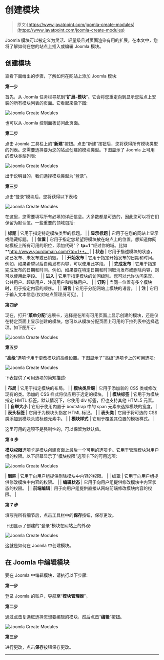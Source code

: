 # 创建模块

> 原文:[https://www.javatpoint.com/joomla-create-modules](https://www.javatpoint.com/joomla-create-modules)

Joomla 模块可以被定义为灵活、轻量级且对页面渲染有用的扩展。在本文中，您将了解如何在您的站点上插入或编辑 Joomla 模块。

## 创建模块

查看下面给出的步骤，了解如何在网站上添加 Joomla 模块:

**第一步**

首先，从 Joomla 任务栏导航到“**扩展-模块**”。它会将您重定向到显示您站点上安装的所有模块列表的页面。它看起来像下图:

![Joomla Create Modules](../Images/16e262d9a2036effb3aaf74970f2a91a.png)

也可以从 Joomla 控制面板访问此页面。

**第二步**

点击 Joomla 工具栏上的“**新建**”按钮。点击“新建”按钮后，您将获得所有模块类型的列表。您需要选择要为您的站点创建的模块类型。下图显示了 Joomla 上可用的模块类型列表:

![Joomla Create Modules](../Images/b52c6481bd77fbe2a45519aee0575f76.png)

出于说明目的，我们选择模块类型为“登录”。

**第三步**

点击“登录”模块后，您将获得以下表格:

![Joomla Create Modules](../Images/04701e032390d04c19e517e033720452.png)

在这里，您需要填写所有必填的详细信息。大多数都是可选的，因此您可以将它们保留为默认值。一些重要的领域包括:

| **标题** | 它用于指定特定模块类型的标题。 |
| **显示标题** | 它用于在您的网站上显示或隐藏标题。 |
| **位置** | 它用于指定您希望将模块放在站点上的位置。想知道你网站模板上所有可用的职位，添加代码"？ **tp=1** “经过你的域。比如**http://www.yourdomain.com/?tp=1**。 |
| **状态** | 它用于描述模块的状态，如已发布、未发布或已销毁。 |
| **开始发布** | 它用于指定开始发布的日期和时间。例如，如果希望以后自动发布内容，可以使用此字段。 |
| **完成发布** | 它用于指定完成发布的日期和时间。例如，如果要在特定日期和时间取消发布或删除内容，则可以使用此字段。 |
| **进入** | 它用于指定模块的访问级别。您可以允许访问来宾、公共用户、超级用户、注册用户和特殊用户。 |
| **订购** | 当同一位置有多个模块时，用于指定内容的顺序。 |
| **语言** | 它用于分配网站上模块的语言。 |
| **注** | 它用于输入文本信息(仅对站点管理员可见)。 |

**第四步**

现在，打开“**菜单分配**”选项卡，选择是在所有可用页面上显示创建的模块，还是仅在特定页面上显示创建的模块。您可以从模块分配页面上可用的下拉列表中选择选项。如下图所示:

![Joomla Create Modules](../Images/ef087e8277bfac807edccc356c234939.png)

**第五步**

“**高级**”选项卡用于更改模块的高级设置。下图显示了“高级”选项卡上的可用选项:

![Joomla Create Modules](../Images/a12f47c2183329510408ab6631ee7a67.png)

下表提供了可用选项的简短描述:

| **布局** | 它用于指定模块的布局。 |
| **模块类后缀** | 它用于添加新的 CSS 类或修改现有的类。添加的 CSS 样式将仅应用于选定的模块。 |
| **模块标签** | 它用于为模块指定 HMTL 标签。默认情况下，它使用 div 标签，但也支持其他 HTML5 元素。 |
| **自举大小** | 它用于使用内置于 bootstrap 中的 span 元素来选择模块的宽度。 |
| **表头标签** | 它用于为模块头指定 HTML 标记。 |
| **表头类** | 它用于将可选的 CSS 类添加到模块头或标题元素中。 |
| **模块样式** | 它用于覆盖其位置的模板样式。 |

这里可用的选项不是强制性的，可以保留为默认值。

**第 6 步**

**模块权限**选项卡是模块创建页面上最后一个可用的选项卡。它用于管理模块对用户组的权限。以下屏幕显示了“模块权限”选项卡下的可用选项:

![Joomla Create Modules](../Images/49e5165e894171c71cc7c2d313f66806.png)

| **删除** | 它用于向用户组提供删除模块中内容的权限。 |
| 编辑 | 它用于向用户组提供修改模块中内容的权限。 |
| **编辑状态** | 它用于向用户组提供修改模块中内容状态的权限。 |
| **前端编辑** | 用于向用户组提供直接从网站前端修改模块内容的权限。 |

**第 7 步**

填写完所有细节后，点击工具栏中的**保存**按钮，保存更改。

下图显示了创建的“登录”模块在网站上的外观:

![Joomla Create Modules](../Images/c337954e2b3c16eb3799b4fc8f81314b.png)

这就是如何在 Joomla 中创建模块。

## 在 Joomla 中编辑模块

要在 Joomla 中编辑模块，请执行以下步骤:

**第一步**

登录 Joomla 的账户，导航至“**模块管理器**”。

**第二步**

通过点击复选框选择您想要编辑的模块，然后点击“**编辑**”按钮。

![Joomla Create Modules](../Images/f4deb818c55960404a5b5af732a6c3d2.png)

**第三步**

进行更改，点击**保存**按钮保存更改。

* * *